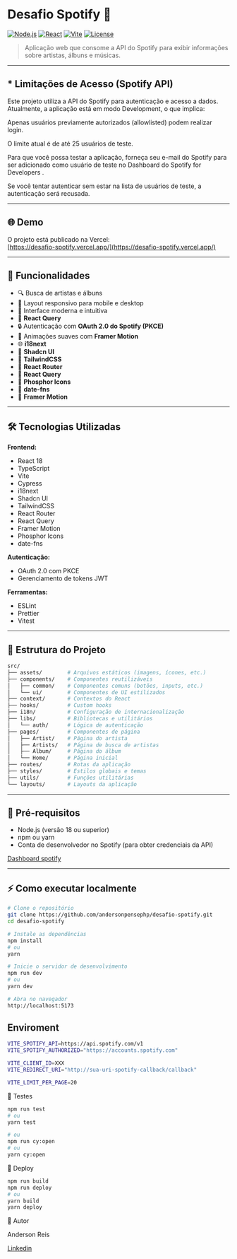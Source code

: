 # Desafio Spotify 🎵

[![Node.js](https://img.shields.io/badge/Node.js-18+-green?logo=node.js)](https://nodejs.org/)
[![React](https://img.shields.io/badge/React-18-blue?logo=react)](https://reactjs.org/)
[![Vite](https://img.shields.io/badge/Vite-4-yellow?logo=vite)](https://vitejs.dev/)
[![License](https://img.shields.io/badge/License-MIT-blue)](LICENSE)

> Aplicação web que consome a API do Spotify para exibir informações sobre artistas, álbuns e músicas.

---
## * Limitações de Acesso (Spotify API)

Este projeto utiliza a API do Spotify
 para autenticação e acesso a dados. Atualmente, a aplicação está em modo Development, o que implica:

Apenas usuários previamente autorizados (allowlisted) podem realizar login.

O limite atual é de até 25 usuários de teste.

Para que você possa testar a aplicação, forneça seu e-mail do Spotify para ser adicionado como usuário de teste no Dashboard do Spotify for Developers
.

Se você tentar autenticar sem estar na lista de usuários de teste, a autenticação será recusada.

---

## 🌐 Demo

O projeto está publicado na Vercel:  
[https://desafio-spotify.vercel.app/](https://desafio-spotify.vercel.app/)

---

## 🚀 Funcionalidades

- 🔍 Busca de artistas e álbuns  
- 📱 Layout responsivo para mobile e desktop  
- 🎨 Interface moderna e intuitiva  
- 🔄 **React Query**  
- 🔒 Autenticação com **OAuth 2.0 do Spotify (PKCE)**  
- 🎨 Animações suaves com **Framer Motion**  
- 🌐 **i18next**  
- 🎨 **Shadcn UI**  
- 🎨 **TailwindCSS**  
- 🎨 **React Router**  
- 🎨 **React Query**  
- 🎨 **Phosphor Icons**  
- 🎨 **date-fns**  
- 🎨 **Framer Motion**  

---

## 🛠️ Tecnologias Utilizadas

**Frontend:**

- React 18  
- TypeScript  
- Vite  
- Cypress  
- i18next  
- Shadcn UI  
- TailwindCSS  
- React Router  
- React Query  
- Framer Motion  
- Phosphor Icons  
- date-fns  

**Autenticação:**

- OAuth 2.0 com PKCE  
- Gerenciamento de tokens JWT  

**Ferramentas:**

- ESLint  
- Prettier  
- Vitest 

---
## 📂 Estrutura do Projeto


```bash
src/
├── assets/        # Arquivos estáticos (imagens, ícones, etc.)
├── components/    # Componentes reutilizáveis
│   ├── common/    # Componentes comuns (botões, inputs, etc.)
│   └── ui/        # Componentes de UI estilizados
├── context/       # Contextos do React
├── hooks/         # Custom hooks
├── i18n/          # Configuração de internacionalização
├── libs/          # Bibliotecas e utilitários
│   └── auth/      # Lógica de autenticação
├── pages/         # Componentes de página
│   ├── Artist/    # Página do artista
│   ├── Artists/   # Página de busca de artistas
│   ├── Album/     # Página do álbum
│   └── Home/      # Página inicial
├── routes/        # Rotas da aplicação
├── styles/        # Estilos globais e temas
├── utils/         # Funções utilitárias
└── layouts/       # Layouts da aplicação
```

---

## 🔧 Pré-requisitos

- Node.js (versão 18 ou superior)  
- npm ou yarn  
- Conta de desenvolvedor no Spotify (para obter credenciais da API)

[Dashboard spotify](https://developer.spotify.com/dashboard)

---

## ⚡ Como executar localmente

```bash
# Clone o repositório
git clone https://github.com/andersonpensephp/desafio-spotify.git
cd desafio-spotify

# Instale as dependências
npm install
# ou
yarn

# Inicie o servidor de desenvolvimento
npm run dev
# ou
yarn dev

# Abra no navegador
http://localhost:5173

```

## Enviroment
```bash
VITE_SPOTIFY_API=https://api.spotify.com/v1
VITE_SPOTIFY_AUTHORIZED="https://accounts.spotify.com"

VITE_CLIENT_ID=XXX
VITE_REDIRECT_URI="http://sua-uri-spotify-callback/callback"

VITE_LIMIT_PER_PAGE=20

```

🧪 Testes

```bash
npm run test
# ou
yarn test

# ou
npm run cy:open
# ou
yarn cy:open
```
🚀 Deploy

```bash
npm run build
npm run deploy
# ou
yarn build
yarn deploy
```

👤 Autor

Anderson Reis

[Linkedin](https://www.linkedin.com/in/andersonfront/)
